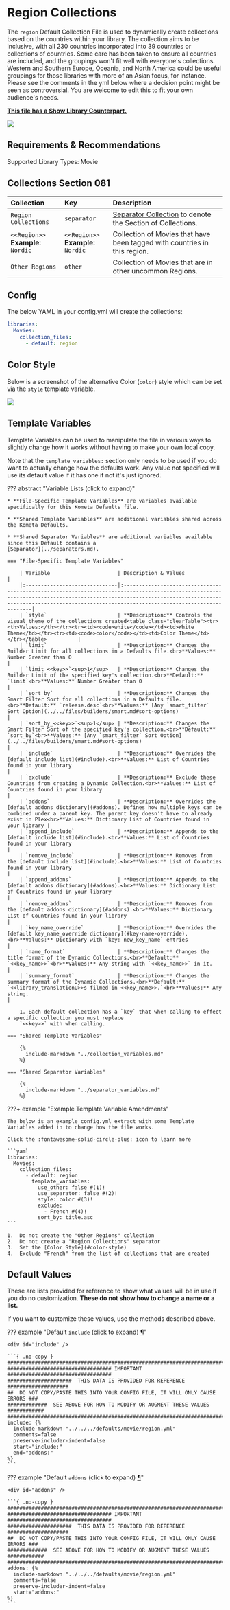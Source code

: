 # Region Collections

The `region` Default Collection File is used to dynamically create collections based on the countries within your 
library. The collection aims to be inclusive, with all 230 countries incorporated into 39 countries or collections of 
countries. Some care has been taken to ensure all countries are included, and the groupings won't fit well with 
everyone's collections.  Western and Southern Europe, Oceania, and North America could be useful groupings for those 
libraries with more of an Asian focus, for instance. Please see the comments in the yml below where a decision point 
might be seen as controversial. You are welcome to edit this to fit your own audience's needs.

**[This file has a Show Library Counterpart.](../show/region.md)**

![](../images/region1.png)

## Requirements & Recommendations

Supported Library Types: Movie

## Collections Section 081

| Collection                            | Key                                   | Description                                                                    |
|:--------------------------------------|:--------------------------------------|:-------------------------------------------------------------------------------|
| `Region Collections`                  | `separator`                           | [Separator Collection](../separators.md) to denote the Section of Collections. |
| `<<Region>>`<br>**Example:** `Nordic` | `<<Region>>`<br>**Example:** `Nordic` | Collection of Movies that have been tagged with countries in this region.      |
| `Other Regions`                       | `other`                               | Collection of Movies that are in other uncommon Regions.                       |

## Config

The below YAML in your config.yml will create the collections:

```yaml
libraries:
  Movies:
    collection_files:
      - default: region
```

## Color Style

Below is a screenshot of the alternative Color (`color`) style which can be set via the `style` template variable.

![](../images/region2.png)

## Template Variables

Template Variables can be used to manipulate the file in various ways to slightly change how it works without having to 
make your own local copy.

Note that the `template_variables:` section only needs to be used if you do want to actually change how the defaults 
work. Any value not specified will use its default value if it has one if not it's just ignored.

??? abstract "Variable Lists (click to expand)"

    * **File-Specific Template Variables** are variables available specifically for this Kometa Defaults file.

    * **Shared Template Variables** are additional variables shared across the Kometa Defaults.

    * **Shared Separator Variables** are additional variables available since this Default contains a 
    [Separator](../separators.md).

    === "File-Specific Template Variables"

        | Variable                      | Description & Values                                                                                                                                                                                                                                      |
        |:------------------------------|:----------------------------------------------------------------------------------------------------------------------------------------------------------------------------------------------------------------------------------------------------------|
        | `style`                       | **Description:** Controls the visual theme of the collections created<table class="clearTable"><tr><th>Values:</th></tr><tr><td><code>white</code></td><td>White Theme</td></tr><tr><td><code>color</code></td><td>Color Theme</td></tr></table>          |
        | `limit`                       | **Description:** Changes the Builder Limit for all collections in a Defaults file.<br>**Values:** Number Greater than 0                                                                                                                                   |
        | `limit_<<key>>`<sup>1</sup>   | **Description:** Changes the Builder Limit of the specified key's collection.<br>**Default:** `limit`<br>**Values:** Number Greater than 0                                                                                                                |
        | `sort_by`                     | **Description:** Changes the Smart Filter Sort for all collections in a Defaults file.<br>**Default:** `release.desc`<br>**Values:** [Any `smart_filter` Sort Option](../../files/builders/smart.md#sort-options)                                         |
        | `sort_by_<<key>>`<sup>1</sup> | **Description:** Changes the Smart Filter Sort of the specified key's collection.<br>**Default:** `sort_by`<br>**Values:** [Any `smart_filter` Sort Option](../../files/builders/smart.md#sort-options)                                                   |
        | `include`                     | **Description:** Overrides the [default include list](#include).<br>**Values:** List of Countries found in your library                                                                                                                                   |
        | `exclude`                     | **Description:** Exclude these Countries from creating a Dynamic Collection.<br>**Values:** List of Countries found in your library                                                                                                                       |
        | `addons`                      | **Description:** Overrides the [default addons dictionary](#addons). Defines how multiple keys can be combined under a parent key. The parent key doesn't have to already exist in Plex<br>**Values:** Dictionary List of Countries found in your library |
        | `append_include`              | **Description:** Appends to the [default include list](#include).<br>**Values:** List of Countries found in your library                                                                                                                                  |
        | `remove_include`              | **Description:** Removes from the [default include list](#include).<br>**Values:** List of Countries found in your library                                                                                                                                |
        | `append_addons`               | **Description:** Appends to the [default addons dictionary](#addons).<br>**Values:** Dictionary List of Countries found in your library                                                                                                                   |
        | `remove_addons`               | **Description:** Removes from the [default addons dictionary](#addons).<br>**Values:** Dictionary List of Countries found in your library                                                                                                                 |
        | `key_name_override`           | **Description:** Overrides the [default key_name_override dictionary](#key-name-override).<br>**Values:** Dictionary with `key: new_key_name` entries                                                                                                     |
        | `name_format`                 | **Description:** Changes the title format of the Dynamic Collections.<br>**Default:** `<<key_name>>`<br>**Values:** Any string with `<<key_name>>` in it.                                                                                                 |
        | `summary_format`              | **Description:** Changes the summary format of the Dynamic Collections.<br>**Default:** `<<library_translationU>>s filmed in <<key_name>>.`<br>**Values:** Any string.                                                                                    |

        1. Each default collection has a `key` that when calling to effect a specific collection you must replace 
        `<<key>>` with when calling.

    === "Shared Template Variables"

        {%
          include-markdown "../collection_variables.md"
        %}

    === "Shared Separator Variables"

        {%
          include-markdown "../separator_variables.md"
        %}
    
???+ example "Example Template Variable Amendments"

    The below is an example config.yml extract with some Template Variables added in to change how the file works.

    Click the :fontawesome-solid-circle-plus: icon to learn more
    
    ```yaml
    libraries:
      Movies:
        collection_files:
          - default: region
            template_variables:
              use_other: false #(1)!
              use_separator: false #(2)!
              style: color #(3)!
              exclude:
                - French #(4)!
              sort_by: title.asc
    ```

    1.  Do not create the "Other Regions" collection
    2.  Do not create a "Region Collections" separator
    3.  Set the [Color Style](#color-style)
    4.  Exclude "French" from the list of collections that are created

## Default Values

These are lists provided for reference to show what values will be in use if you do no customization.  **These do not 
show how to change a name or a list.**

If you want to customize these values, use the methods described above.

??? example "Default `include` (click to expand) <a class="headerlink" href="#include" title="Permanent link">¶</a>"

    <div id="include" />

    ```{ .no-copy }
    ###############################################################################
    ################################## IMPORTANT ##################################
    #####################  THIS DATA IS PROVIDED FOR REFERENCE ####################
    ##  DO NOT COPY/PASTE THIS INTO YOUR CONFIG FILE, IT WILL ONLY CAUSE ERRORS ###
    #############  SEE ABOVE FOR HOW TO MODIFY OR AUGMENT THESE VALUES ############
    ###############################################################################
    include: {%    
      include-markdown "../../../defaults/movie/region.yml" 
      comments=false
      preserve-includer-indent=false
      start="include:"
      end="addons:"
    %}
    ```

??? example "Default `addons` (click to expand) <a class="headerlink" href="#addons" title="Permanent link">¶</a>"

    <div id="addons" />

    ```{ .no-copy }
    ###############################################################################
    ################################## IMPORTANT ##################################
    #####################  THIS DATA IS PROVIDED FOR REFERENCE ####################
    ##  DO NOT COPY/PASTE THIS INTO YOUR CONFIG FILE, IT WILL ONLY CAUSE ERRORS ###
    #############  SEE ABOVE FOR HOW TO MODIFY OR AUGMENT THESE VALUES ############
    ###############################################################################
    addons: {%    
      include-markdown "../../../defaults/movie/region.yml" 
      comments=false
      preserve-includer-indent=false
      start="addons:"
    %}
    ```
